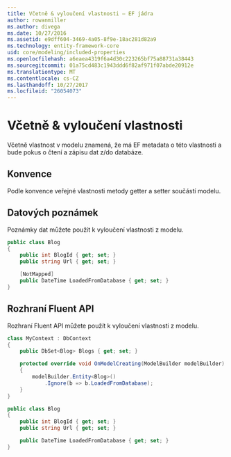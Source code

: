 ```yaml
---
title: Včetně & vyloučení vlastnosti – EF jádra
author: rowanmiller
ms.author: divega
ms.date: 10/27/2016
ms.assetid: e9dff604-3469-4a05-8f9e-18ac281d82a9
ms.technology: entity-framework-core
uid: core/modeling/included-properties
ms.openlocfilehash: a6eaea4319f6a4d30c223265bf75a88731a38443
ms.sourcegitcommit: 01a75cd483c1943ddd6f82af971f07abde20912e
ms.translationtype: MT
ms.contentlocale: cs-CZ
ms.lasthandoff: 10/27/2017
ms.locfileid: "26054073"
---
```

# <a name="including--excluding-properties"></a>Včetně & vyloučení vlastnosti

Včetně vlastnost v modelu znamená, že má EF metadata o této vlastnosti a bude pokus o čtení a zápisu dat z/do databáze.

## <a name="conventions"></a>Konvence

Podle konvence veřejné vlastnosti metody getter a setter součástí modelu.

## <a name="data-annotations"></a>Datových poznámek

Poznámky dat můžete použít k vyloučení vlastnosti z modelu.

<!-- [!code-csharp[Main](samples/core/Modeling/DataAnnotations/Samples/IgnoreProperty.cs?highlight=6)] -->
``` csharp
public class Blog
{
    public int BlogId { get; set; }
    public string Url { get; set; }

    [NotMapped]
    public DateTime LoadedFromDatabase { get; set; }
}
```

## <a name="fluent-api"></a>Rozhraní Fluent API

Rozhraní Fluent API můžete použít k vyloučení vlastnosti z modelu.

<!-- [!code-csharp[Main](samples/core/Modeling/FluentAPI/Samples/IgnoreProperty.cs?highlight=7,8)] -->
``` csharp
class MyContext : DbContext
{
    public DbSet<Blog> Blogs { get; set; }

    protected override void OnModelCreating(ModelBuilder modelBuilder)
    {
        modelBuilder.Entity<Blog>()
            .Ignore(b => b.LoadedFromDatabase);
    }
}

public class Blog
{
    public int BlogId { get; set; }
    public string Url { get; set; }

    public DateTime LoadedFromDatabase { get; set; }
}
```
